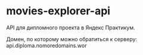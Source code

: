 # movies-explorer-api

API для дипломного проекта в Яндекс Практикум.


Домен, по которому можно обратиться к серверу: api.diploma.nomoredomains.wor

